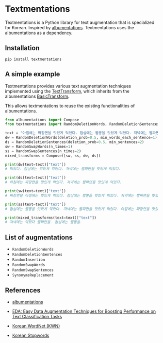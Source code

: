 # Textmentations

Textmentations is a Python library for text augmentation that is specialized for Korean. 
Inspired by [albumentations](https://github.com/albumentations-team/albumentations). 
Textmentations uses the albumentations as a dependency.

## Installation

```
pip install textmentations
```

## A simple example

Textmentations provides various text augmentation techniques implemented using the [TextTransform](https://github.com/Jaesu26/textmentations/blob/main/textmentations/core/transforms_interface.py#L17), 
which inherits from the albumentations [BasicTransform](https://github.com/albumentations-team/albumentations/blob/1.2.1/albumentations/core/transforms_interface.py#L54). 

This allows textmentations to reuse the existing functionalities of albumentations.

```python
from albumentations import Compose
from textmentations import RandomDeletionWords, RandomDeletionSentences, RandomSwapWords, RandomSwapSentences

text = "아침에는 짜장면을 맛있게 먹었다. 점심에는 짬뽕을 맛있게 먹었다. 저녁에는 짬짜면을 맛있게 먹었다."
dw = RandomDeletionWords(deletion_prob=0.5, min_words_each_sentence=1)
ds = RandomDeletionSentences(deletion_prob=0.5, min_sentences=2)
sw = RandomSwapWords(n_times=1)
ss = RandomSwapSentences(n_times=2)
mixed_transforms = Compose([sw, ss, dw, ds])

print(dw(text=text)["text"])
# 먹었다. 점심에는 맛있게 먹었다. 저녁에는 짬짜면을 맛있게 먹었다.

print(ds(text=text)["text"])
# 아침에는 짜장면을 맛있게 먹었다. 저녁에는 짬짜면을 맛있게 먹었다.

print(sw(text=text)["text"])
# 짜장면을 아침에는 맛있게 먹었다. 점심에는 짬뽕을 맛있게 먹었다. 저녁에는 짬짜면을 맛있게 먹었다.

print(ss(text=text)["text"])
# 점심에는 짬뽕을 맛있게 먹었다. 저녁에는 짬짜면을 맛있게 먹었다. 아침에는 짜장면을 맛있게 먹었다.

print(mixed_transforms(text=text)["text"])
# 저녁에는 먹었다 짬짜면을. 점심에는 짬뽕을.
```

## List of augmentations

- `RandomDeletionWords`
- `RandomDeletionSentences`
- `RandomInsertion`
- `RandomSwapWords`
- `RandomSwapSentences`
- `SynonymsReplacement`

## References

- [albumentations](https://github.com/albumentations-team/albumentations)

- [EDA: Easy Data Augmentation Techniques for Boosting Performance on
Text Classification Tasks](https://arxiv.org/pdf/1901.11196.pdf)

- [Korean WordNet (KWN)](http://wordnet.kaist.ac.kr/)

- [Korean Stopwords](https://www.ranks.nl/stopwords/korean)